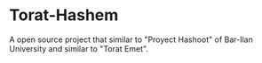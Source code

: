 # Torat-Hashem
A open source project that similar to "Proyect Hashoot" of Bar-Ilan University and similar to "Torat Emet".
